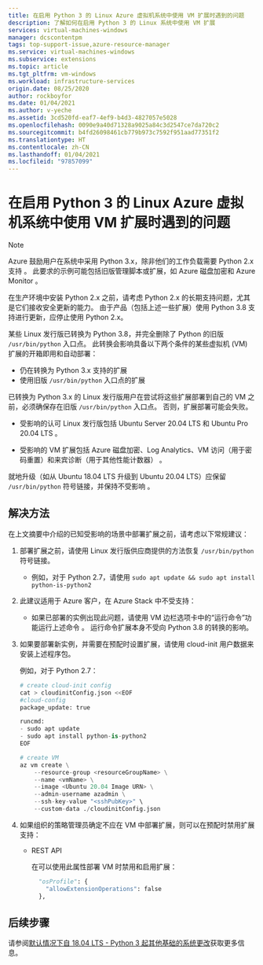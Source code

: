 ```yaml
---
title: 在启用 Python 3 的 Linux Azure 虚拟机系统中使用 VM 扩展时遇到的问题
description: 了解如何在启用 Python 3 的 Linux 系统中使用 VM 扩展
services: virtual-machines-windows
manager: dcscontentpm
tags: top-support-issue,azure-resource-manager
ms.service: virtual-machines-windows
ms.subservice: extensions
ms.topic: article
ms.tgt_pltfrm: vm-windows
ms.workload: infrastructure-services
origin.date: 08/25/2020
author: rockboyfor
ms.date: 01/04/2021
ms.author: v-yeche
ms.assetid: 3cd520fd-eaf7-4ef9-b4d3-4827057e5028
ms.openlocfilehash: 0090e9a40d71328a9025a84c3d2547ce7da720c2
ms.sourcegitcommit: b4fd26098461cb779b973c7592f951aad77351f2
ms.translationtype: HT
ms.contentlocale: zh-CN
ms.lasthandoff: 01/04/2021
ms.locfileid: "97857099"
---
```

<!--Verified successfully-->
# <a name="issues-using-vm-extensions-in-python-3-enabled-linux-azure-virtual-machines-systems"></a>在启用 Python 3 的 Linux Azure 虚拟机系统中使用 VM 扩展时遇到的问题

> [!NOTE]
> Azure 鼓励用户在系统中采用 Python 3.x，除非他们的工作负载需要 Python 2.x 支持 。 此要求的示例可能包括旧版管理脚本或扩展，如 Azure 磁盘加密和 Azure Monitor 。
>
> 在生产环境中安装 Python 2.x 之前，请考虑 Python 2.x 的长期支持问题，尤其是它们接收安全更新的能力。 由于产品（包括上述一些扩展）使用 Python 3.8 支持进行更新，应停止使用 Python 2.x。

某些 Linux 发行版已转换为 Python 3.8，并完全删除了 Python 的旧版 `/usr/bin/python` 入口点。 此转换会影响具备以下两个条件的某些虚拟机 (VM) 扩展的开箱即用和自动部署：

- 仍在转换为 Python 3.x 支持的扩展
- 使用旧版 `/usr/bin/python` 入口点的扩展

已转换为 Python 3.x 的 Linux 发行版用户在尝试将这些扩展部署到自己的 VM 之前，必须确保存在旧版 `/usr/bin/python` 入口点。 否则，扩展部署可能会失败。 

- 受影响的认可 Linux 发行版包括 Ubuntu Server 20.04 LTS 和 Ubuntu Pro 20.04 LTS 。

- 受影响的 VM 扩展包括 Azure 磁盘加密、Log Analytics、VM 访问（用于密码重置）和来宾诊断（用于其他性能计数器）   。

就地升级（如从 Ubuntu 18.04 LTS 升级到 Ubuntu 20.04 LTS）应保留 `/usr/bin/python` 符号链接，并保持不受影响 。

## <a name="resolution"></a>解决方法

在上文摘要中介绍的已知受影响的场景中部署扩展之前，请考虑以下常规建议：

1. 部署扩展之前，请使用 Linux 发行版供应商提供的方法恢复 `/usr/bin/python` 符号链接。

    - 例如，对于 Python 2.7，请使用 `sudo apt update && sudo apt install python-is-python2`

1. 此建议适用于 Azure 客户，在 Azure Stack 中不受支持：

    - 如果已部署的实例出现此问题，请使用 VM 边栏选项卡中的“运行命令”功能运行上述命令 。 运行命令扩展本身不受向 Python 3.8 的转换的影响。

1. 如果要部署新实例，并需要在预配时设置扩展，请使用 cloud-init 用户数据来安装上述程序包。

    例如，对于 Python 2.7：

    ```python
    # create cloud-init config
    cat > cloudinitConfig.json <<EOF
    #cloud-config
    package_update: true

    runcmd:
    - sudo apt update
    - sudo apt install python-is-python2 
    EOF

    # create VM
    az vm create \
        --resource-group <resourceGroupName> \
        --name <vmName> \
        --image <Ubuntu 20.04 Image URN> \
        --admin-username azadmin \
        --ssh-key-value "<sshPubKey>" \
        --custom-data ./cloudinitConfig.json
    ```

1. 如果组织的策略管理员确定不应在 VM 中部署扩展，则可以在预配时禁用扩展支持：

    - REST API

        在可以使用此属性部署 VM 时禁用和启用扩展：

         ```python
           "osProfile": {
             "allowExtensionOperations": false
           },
         ```

## <a name="next-steps"></a>后续步骤

请参阅[默认情况下自 18.04 LTS - Python 3 起其他基础的系统更改](https://wiki.ubuntu.com/FocalFossa/ReleaseNotes#Python3_by_default)获取更多信息。

<!-- Update_Description: update meta properties, wording update, update link -->